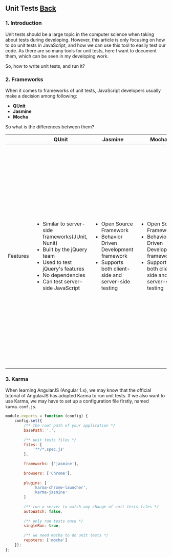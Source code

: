 ## Unit Tests [Back](./../JavaScript.md)

### 1. Introduction

Unit tests should be a large topic in the computer science when taking about tests during developing. However, this article is only focusing on how to do unit tests in JavaScript, and how we can use this tool to easily test our code. As there are so many tools for unit tests, here I want to document them, which can be seen in my developing work.

So, how to write unit tests, and run it?

### 2. Frameworks

When it comes to frameworks of unit tests, JavaScript developers usually make a decision among following:

- **QUnit**
- **Jasmine**
- **Mocha**

So what is the differences between them?

<table>
    <thead>
        <th></th>
        <th>QUnit</th>
        <th>Jasmine</th>
        <th>Mocha</th>
    </thead>
    <tbody>
        <tr>
            <td>Features</td>
            <td>
                <ul>
                    <li>Similar to server-side frameworks(JUnit, Nunit)</li>
                    <li>Built by the jQuery team</li>
                    <li>Used to test jQuery's features</li>
                    <li>No dependencies</li>
                    <li>Can test server-side JavaScript</li>
                </ul>
            </td>
            <td>
                <ul>
                    <li>Open Source Framework</li>
                    <li>Behavior Driven Development framework</li>
                    <li>Supports both client-side and server-side testing</li>
                </ul>
            </td>
            <td>
                <ul>
                    <li>Open Source Framework</li>
                    <li>Behavior Driven Development framework</li>
                    <li>Supports both client-side and server-side testing</li>
                </ul>
            </td>
            <td>
                <ul>
                    <li>Open Source Framework</li>
                    <li>Started in Node</li>
                    <li>Supports both client-side and server-side testing</li>
                    <li>Supports both BDD and TDD style tests</li>
                    <li>Supports both command line and browser</li>
                    <li>Supports any JavaScript assertion library (YUI Port, expect.js, should.js, jshould.js, assert.js, chai.js)</li>
                    <li>Supports asynchronous testing</li>
                    <li>Requires an assertion library</li>
                </ul>
            </td>
        </tr>
    </tbody>
</table>

### 3. Karma

When learning AngularJS (Angular 1.x), we may know that the official tutorial of AngularJS has adopted Karma to run unit tests. If we also want to use Karma, we may have to set up a configuration file firstly, named `karma.conf.js`.

```js
module.exports = function (config) {
    config.set({
        /** the root path of your application */
        basePath: '.',
    
        /** unit tests files */
        files: [
            '**/*.spec.js'
        ],
        
        frameworks: ['jasmine'],
        
        browsers: ['Chrome'],
        
        plugins: [
            'karma-chrome-launcher',
            'karma-jasmine'
        ]
        
        /** run a server to watch any change of unit tests files */
        autoWatch: false,
        
        /** only run tests once */
        singleRun: true,
        
        /** we need mocha to do unit tests */
        repoters: ['mocha']
    });
};
```
